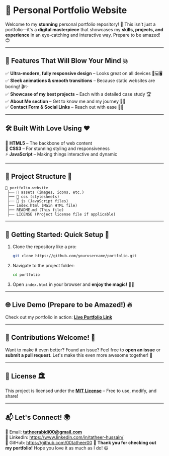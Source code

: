 # 🌟 Personal Portfolio Website

Welcome to my **stunning** personal portfolio repository! 🚀 This isn't just a portfolio—it's a **digital masterpiece** that showcases my **skills, projects, and experience** in an eye-catching and interactive way. Prepare to be amazed! 😍

---

## 🎨 Features That Will Blow Your Mind 💥
✅ **Ultra-modern, fully responsive design** – Looks great on all devices 📱💻🖥️  
✅ **Sleek animations & smooth transitions** – Because static websites are boring! 🎬✨  
✅ **Showcase of my best projects** – Each with a detailed case study 🏆  
✅ **About Me section** – Get to know me and my journey 👨‍💻  
✅ **Contact Form & Social Links** – Reach out with ease 📧💬  

---

## 🛠️ Built With Love Using ❤️
🚀 **HTML5** – The backbone of web content  
🎨 **CSS3** – For stunning styling and responsiveness  
⚡ **JavaScript** – Making things interactive and dynamic  

---

## 📂 Project Structure 📁
```
📁 portfolio-website
 ├── 📁 assets (images, icons, etc.)
 ├── 📁 css (stylesheets)
 ├── 📁 js (JavaScript files)
 ├── index.html (Main HTML file)
 ├── README.md (This file)
 ├── LICENSE (Project license file if applicable)
```

---

## 🚀 Getting Started: Quick Setup 🏁
1. Clone the repository like a pro:
   ```sh
   git clone https://github.com/yourusername/portfolio.git
   ```
2. Navigate to the project folder:
   ```sh
   cd portfolio
   ```
3. Open `index.html` in your browser and **enjoy the magic!** 🎩✨

---

## 🌐 Live Demo (Prepare to be Amazed!) 🔥
Check out my portfolio in action: **[Live Portfolio Link](#)**

---

## 🤝 Contributions Welcome! 🙌
Want to make it even better? Found an issue? Feel free to **open an issue** or **submit a pull request**. Let's make this even more awesome together! 🚀

---

## 📜 License 🏛️
This project is licensed under the **[MIT License](LICENSE)** – Free to use, modify, and share!

---

## 📬 Let's Connect! 🌍
📧 Email: **tatheerabidi00@gmail.com**  
💼 LinkedIn: https://www.linkedin.com/in/tatheer-hussain/   
🐙 GitHub: https://github.com/00tatheer00
🚀 **Thank you for checking out my portfolio!** Hope you love it as much as I do! 😃
